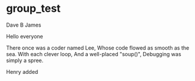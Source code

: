 # group_test
Dave B
James

Hello everyone

There once was a coder named Lee,
Whose code flowed as smooth as the sea.
With each clever loop,
And a well-placed "soup()",
Debugging was simply a spree.

Henry added
